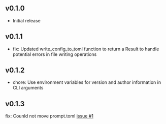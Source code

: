 ## v0.1.0

- Initial release

## v0.1.1

- fix: Updated write_config_to_toml function to return a Result to handle potential errors in file writing operations

## v0.1.2

- chore: Use environment variables for version and author information in CLI arguments

## v0.1.3

fix: Counld not move prompt.toml [issue #1](https://github.com/yzzting/commit_crafter/issues/1)
